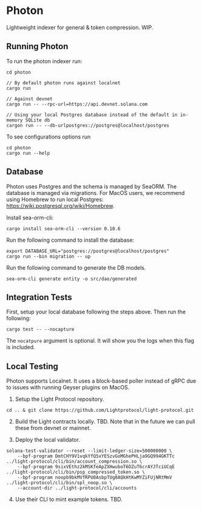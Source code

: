 # Photon

Lightweight indexer for general & token compression. WIP.

## Running Photon 

To run the photon indexer run:

```
cd photon

// By default photon runs against localnet
cargo run

// Against devnet
cargo run -- --rpc-url=https://api.devnet.solana.com

// Using your local Postgres database instead of the default in in-memory SQLite db
cargon run -- --db-urlpostgres://postgres@localhost/postgres
```

To see configurations options run
```
cd photon 
cargo run --help
```

## Database

Photon uses Postgres and the schema is managed by SeaORM. The database is managed via migrations. 
For MacOS users, we recommend using Homebrew to run local Postgres: https://wiki.postgresql.org/wiki/Homebrew.

Install sea-orm-cli:
```
cargo install sea-orm-cli --version 0.10.6
```

Run the following command to install the database:
```
export DATABASE_URL="postgres://postgres@localhost/postgres"
cargo run --bin migration -- up
```

Run the following command to generate the DB models.
```
sea-orm-cli generate entity -o src/dao/generated
```

## Integration Tests
First, setup your local database following the steps above. Then run the following:
```
cargo test -- --nocapture
```
The `nocatpure` argument is optional. It will show you the logs when this flag is included.

## Local Testing

Photon supports Localnet. It uses a block-based poller instead of gRPC due to issues with running Geyser plugins on MacOS.

1. Setup the Light Protocol repository.
```
cd .. & git clone https://github.com/Lightprotocol/light-protocol.git
```

2. Build the Light contracts locally.
TBD. Note that in the future we can pull these from devnet or mainnet.

3. Deploy the local validator.
```
solana-test-validator --reset --limit-ledger-size=500000000 \
    --bpf-program DmtCHY9V1vqkYfQ5xYESzvGoMGhePHLja9GQ994GKTTc ../light-protocol/cli/bin/account_compression.so \
    --bpf-program 9sixVEthz2kMSKfeApZXHwuboT6DZuT6crAYJTciUCqE ../light-protocol/cli/bin/psp_compressed_token.so \
    --bpf-program noopb9bkMVfRPU8AsbpTUg8AQkHtKwMYZiFUjNRtMmV ../light-protocol/cli/bin/spl_noop.so \
    --account-dir ../light-protocol/cli/accounts
```

4. Use their CLI to mint example tokens.
TBD.
